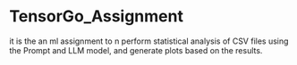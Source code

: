 # TensorGo_Assignment
it is the an ml assignment to n perform statistical analysis of CSV files using the Prompt and LLM model, and generate plots based on the results.
